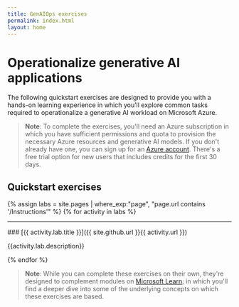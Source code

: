 ```yaml
---
title: GenAIOps exercises
permalink: index.html
layout: home
---
```


# Operationalize generative AI applications

The following quickstart exercises are designed to provide you with a hands-on learning experience in which you'll explore common tasks required to operationalize a generative AI workload on Microsoft Azure.

> **Note**: To complete the exercises, you'll need an Azure subscription in which you have sufficient permissions and quota to provision the necessary Azure resources and generative AI models. If you don't already have one, you can sign up for an [Azure account](https://azure.microsoft.com/free). There's a free trial option for new users that includes credits for the first 30 days.

## Quickstart exercises

{% assign labs = site.pages | where_exp:"page", "page.url contains '/Instructions'" %}
{% for activity in labs  %}
<hr>
### [{{ activity.lab.title }}]({{ site.github.url }}{{ activity.url }})

{{activity.lab.description}}

{% endfor %}

> **Note**: While you can complete these exercises on their own, they're designed to complement modules on [Microsoft Learn](https://learn.microsoft.com/training/paths/operationalize-gen-ai-apps/); in which you'll find a deeper dive into some of the underlying concepts on which these exercises are based.
